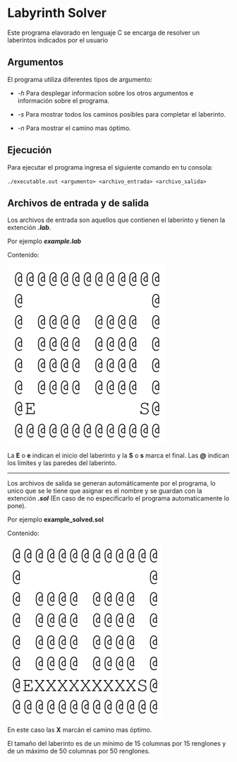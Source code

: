 # Labyrinth Solver

Este programa elavorado en lenguaje C se encarga de resolver un laberintos indicados por el usuario

## Argumentos

El programa utiliza diferentes tipos de argumento:
  
- *-h* Para desplegar informacíon sobre los otros argumentos e información sobre el programa.

- *-s* Para mostrar todos los caminos posibles para completar el laberinto.
  
- *-n* Para mostrar el camino mas óptimo.

## Ejecución

Para ejecutar el programa ingresa el siguiente comando en tu consola:

``./executable.out <argumento> <archivo_entrada> <archivo_salida>``

## Archivos de entrada y de salida

Los archivos de entrada son aquellos que contienen el laberinto y tienen la extención __*.lab*__.

Por ejemplo __*example.lab*__

Contenido:

![Laberinto sin resolver](/assets/images/laberinto_sin_resolver.png "Laberinto sin resolver")

La **E** o **e** indican el inicio del laberinto y la **S** o **s** marca el final. Las **@** indican los limites y las paredes del laberinto.  

------  

Los archivos de salida se generan automáticamente por el programa, lo unico que se le tiene que asignar es el nombre y se guardan con la extención __*.sol*__ (En caso de no especificarlo el programa automaticamente lo pone).  

Por ejemplo **example_solved.sol**

Contenido:

![Laberinto resuelto](/assets/images/laberinto_resuelto.png "Laberinto resuelto")

En este caso las **X** marcán el camino mas óptimo.  

El tamaño del laberinto es de un mínimo de 15 columnas por 15 renglones y de un máximo de 50 columnas por 50 renglones.
